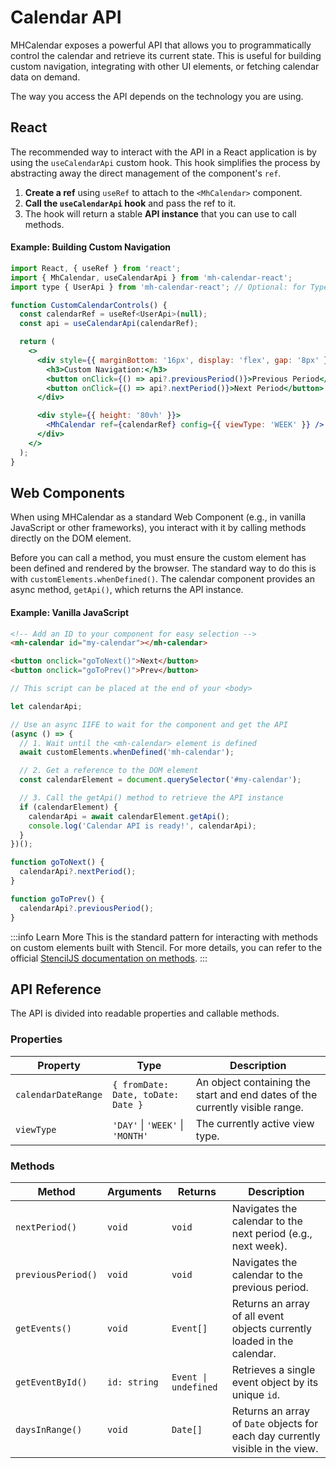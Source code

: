# Calendar API

MHCalendar exposes a powerful API that allows you to programmatically control the calendar and retrieve its current state. This is useful for building custom navigation, integrating with other UI elements, or fetching calendar data on demand.

The way you access the API depends on the technology you are using.

## React

The recommended way to interact with the API in a React application is by using the `useCalendarApi` custom hook. This hook simplifies the process by abstracting away the direct management of the component's `ref`.

1.  **Create a ref** using `useRef` to attach to the `<MhCalendar>` component.
2.  **Call the `useCalendarApi` hook** and pass the ref to it.
3.  The hook will return a stable **API instance** that you can use to call methods.

#### Example: Building Custom Navigation

```jsx
import React, { useRef } from 'react';
import { MhCalendar, useCalendarApi } from 'mh-calendar-react';
import type { UserApi } from 'mh-calendar-react'; // Optional: for TypeScript type safety

function CustomCalendarControls() {
  const calendarRef = useRef<UserApi>(null);
  const api = useCalendarApi(calendarRef);

  return (
    <>
      <div style={{ marginBottom: '16px', display: 'flex', gap: '8px' }}>
        <h3>Custom Navigation:</h3>
        <button onClick={() => api?.previousPeriod()}>Previous Period</button>
        <button onClick={() => api?.nextPeriod()}>Next Period</button>
      </div>

      <div style={{ height: '80vh' }}>
        <MhCalendar ref={calendarRef} config={{ viewType: 'WEEK' }} />
      </div>
    </>
  );
}
```

## Web Components

When using MHCalendar as a standard Web Component (e.g., in vanilla JavaScript or other frameworks), you interact with it by calling methods directly on the DOM element.

Before you can call a method, you must ensure the custom element has been defined and rendered by the browser. The standard way to do this is with `customElements.whenDefined()`. The calendar component provides an async method, `getApi()`, which returns the API instance.

#### Example: Vanilla JavaScript

```html
<!-- Add an ID to your component for easy selection -->
<mh-calendar id="my-calendar"></mh-calendar>

<button onclick="goToNext()">Next</button>
<button onclick="goToPrev()">Prev</button>
```

```javascript
// This script can be placed at the end of your <body>

let calendarApi;

// Use an async IIFE to wait for the component and get the API
(async () => {
  // 1. Wait until the <mh-calendar> element is defined
  await customElements.whenDefined('mh-calendar');

  // 2. Get a reference to the DOM element
  const calendarElement = document.querySelector('#my-calendar');

  // 3. Call the getApi() method to retrieve the API instance
  if (calendarElement) {
    calendarApi = await calendarElement.getApi();
    console.log('Calendar API is ready!', calendarApi);
  }
})();

function goToNext() {
  calendarApi?.nextPeriod();
}

function goToPrev() {
  calendarApi?.previousPeriod();
}
```

:::info Learn More
This is the standard pattern for interacting with methods on custom elements built with Stencil. For more details, you can refer to the official [StencilJS documentation on methods](https://stenciljs.com/docs/methods).
:::

## API Reference

The API is divided into readable properties and callable methods.

### Properties

| Property            | Type                                  | Description                                                                                                   |
| ------------------- | ------------------------------------- | ------------------------------------------------------------------------------------------------------------- |
| `calendarDateRange` | `{ fromDate: Date, toDate: Date }`    | An object containing the start and end dates of the currently visible range.                                |
| `viewType`          | `'DAY'` \| `'WEEK'` \| `'MONTH'`      | The currently active view type.                                                                               |

### Methods

| Method           | Arguments              | Returns             | Description                                                                                             |
| ---------------- | ---------------------- | ------------------- | ------------------------------------------------------------------------------------------------------- |
| `nextPeriod()`   | `void`                 | `void`              | Navigates the calendar to the next period (e.g., next week).                                            |
| `previousPeriod()` | `void`                 | `void`              | Navigates the calendar to the previous period.                                                          |
| `getEvents()`    | `void`                 | `Event[]`           | Returns an array of all event objects currently loaded in the calendar.                                 |
| `getEventById()` | `id: string`           | `Event \| undefined`  | Retrieves a single event object by its unique `id`.                                                     |
| `daysInRange()`  | `void`                 | `Date[]`            | Returns an array of `Date` objects for each day currently visible in the view.                          |
